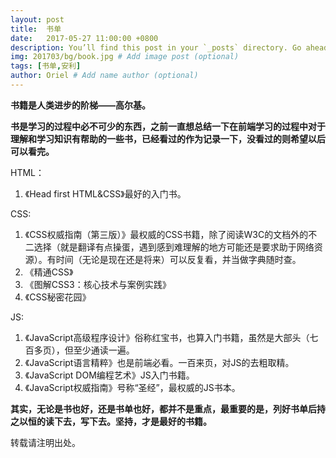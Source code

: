 ```yaml
---
layout: post
title:  书单
date:   2017-05-27 11:00:00 +0800
description: You’ll find this post in your `_posts` directory. Go ahead and edit it and re-build the site to see your changes. # Add post description (optional)
img: 201703/bg/book.jpg # Add image post (optional)
tags: [书单,安利]
author: Oriel # Add name author (optional)
---
```

**书籍是人类进步的阶梯——高尔基。**

**书是学习的过程中必不可少的东西，之前一直想总结一下在前端学习的过程中对于理解和学习知识有帮助的一些书，已经看过的作为记录一下，没看过的则希望以后可以看完。**

HTML：
1.  《Head first HTML&CSS》最好的入门书。

CSS:
1. 《CSS权威指南（第三版）》最权威的CSS书籍，除了阅读W3C的文档外的不二选择（就是翻译有点操蛋，遇到感到难理解的地方可能还是要求助于网络资源）。有时间（无论是现在还是将来）可以反复看，并当做字典随时查。
2. 《精通CSS》
3. 《图解CSS3：核心技术与案例实践》
4. 《CSS秘密花园》

JS:
1. 《JavaScript高级程序设计》俗称红宝书，也算入门书籍，虽然是大部头（七百多页），但至少通读一遍。
2. 《JavaScript语言精粹》也是前端必看。一百来页，对JS的去粗取精。
3. 《JavaScript DOM编程艺术》JS入门书籍。
4. 《JavaScript权威指南》号称“圣经”，最权威的JS书本。

**其实，无论是书也好，还是书单也好，都并不是重点，最重要的是，列好书单后持之以恒的读下去，写下去。坚持，才是最好的书籍。**

转载请注明出处。